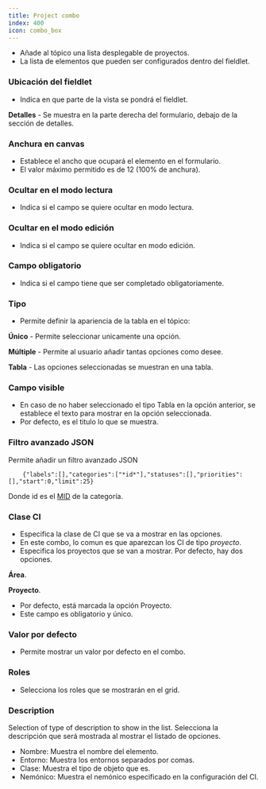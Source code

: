 ```yaml
---
title: Project combo
index: 400
icon: combo_box
---
```

* Añade al tópico una lista desplegable de proyectos.
* La lista de elementos que pueden ser configurados dentro del fieldlet.


### Ubicación del fieldlet
* Indica en que parte de la vista se pondrá el fieldlet.

**Detalles** - Se muestra en la parte derecha del formulario, debajo de la sección de detalles.


### Anchura en canvas
* Establece el ancho que ocupará el elemento en el formulario.
* El valor máximo permitido es de 12 (100% de anchura).


### Ocultar en el modo lectura
* Indica si el campo se quiere ocultar en modo lectura.


### Ocultar en el modo edición
* Indica si el campo se quiere ocultar en modo edición.


### Campo obligatorio
* Indica si el campo tiene que ser completado obligatoriamente.


### Tipo
* Permite definir la apariencia de la tabla en el tópico:

**Único** - Permite seleccionar unicamente una opción.

**Múltiple** - Permite al usuario añadir tantas opciones como desee.

**Tabla** - Las opciones seleccionadas se muestran en una tabla.

### Campo visible
* En caso de no haber seleccionado el tipo Tabla en la opción anterior, se establece el texto para mostrar en la opción seleccionada.
* Por defecto, es el titulo lo que se muestra.


### Filtro avanzado JSON
Permite añadir un filtro avanzado JSON

        {"labels":[],"categories":["*id*"],"statuses":[],"priorities":[],"start":0,"limit":25}

Donde id es el [MID](Conceptos/mid) de la categoría.

### Clase CI
* Especifica la clase de CI que se va a mostrar en las opciones. 
* En este combo, lo comun es que aparezcan los CI de tipo *proyecto*.
* Especifica los proyectos que se van a mostrar. Por defecto, hay dos opciones.

**Área**.

**Proyecto**.

* Por defecto, está marcada la opción Proyecto.
* Este campo es obligatorio y único.

### Valor por defecto
* Permite mostrar un valor por defecto en el combo.

### Roles
* Selecciona los roles que se mostrarán en el grid.

### Description

Selection of type of description to show in the list.
Selecciona la descripción que será mostrada al mostrar el listado de opciones.

* Nombre: Muestra el nombre del elemento.
* Entorno: Muestra los entornos separados por comas.
* Clase: Muestra el tipo de objeto que es.
* Nemónico: Muestra el nemónico especificado en la configuración del CI.
